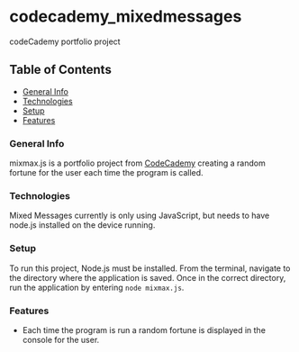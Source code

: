 # codecademy_mixedmessages

codeCademy portfolio project
## Table of Contents
- [General Info](#general-info)
- [Technologies](#technologies) 
- [Setup](#setup)
- [Features](#features)

### General Info
mixmax.js is a portfolio project from [CodeCademy](http://www.codecademy.com) creating a random fortune for the user each time the program is called.

### Technologies 
Mixed Messages currently is only using JavaScript, but needs to have node.js installed on the device running.

### Setup
To run this project, Node.js must be installed. 
From the terminal, navigate to the directory where the application is saved. Once in the correct directory, run the application by entering `node mixmax.js`. 

### Features 
- Each time the program is run a random fortune is displayed in the console for the user. 
